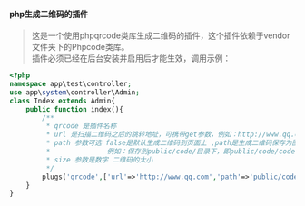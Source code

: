 #### php生成二维码的插件
> 这是一个使用phpqrcode类库生成二维码的插件，这个插件依赖于vendor文件夹下的Phpcode类库。   
> 插件必须已经在后台安装并启用后才能生效，调用示例：
```php
<?php
namespace app\test\controller;
use app\system\controller\Admin;
class Index extends Admin{
    public function index(){
        /**
         * qrcode 是插件名称
         * url 是扫描二维码之后的跳转地址，可携带get参数，例如：http://www.qq.com?id=1
         * path 参数可选 false是默认生成二维码到页面上 ,path是生成二维码保存为图片,是保存路径。
         *              例如：保存到public/code/目录下，即public/code/code.png 
         * size 参数是数字 二维码的大小   
         */
        plugs('qrcode',['url'=>'http://www.qq.com','path'=>'public/code/code.png','size'=>4]);
    }
}
```